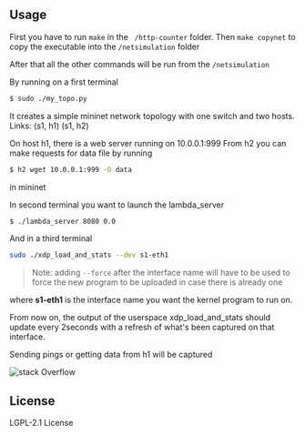 ## Usage

First you have to run ``` make ``` in the ``` /http-counter``` folder.
Then ``` make copynet ``` to copy the executable into the ``` /netsimulation ``` folder

After that all the other commands will be run from the ``` /netsimulation ```

By running on a first terminal
```sh
$ sudo ./my_topo.py
```
It creates a simple mininet network topology with one switch and two hosts.
Links: (s1, h1) (s1, h2)

On host h1, there is a web server running on 10.0.0.1:999
From h2 you can make requests for data file by running 

```sh
$ h2 wget 10.0.0.1:999 -O data
```
in mininet

In second terminal you want to launch the lambda_server

```sh
$ ./lambda_server 8080 0.0
```

And in a third terminal 

```sh
sudo ./xdp_load_and_stats --dev s1-eth1 
```
> Note: adding `--force` after the interface name will have to be used to force the new program to be uploaded in case there is already one

where **s1-eth1** is the interface name you want the kernel program to run on.

From now on, the output of the userspace xdp_load_and_stats should 
update every 2seconds with a refresh of what's been captured on that interface.

Sending pings or getting data from h1 will be captured

![stack Overflow](https://imgur.com/Hik4EeC.jpg)


## License

LGPL-2.1 License 

[//]: # 
